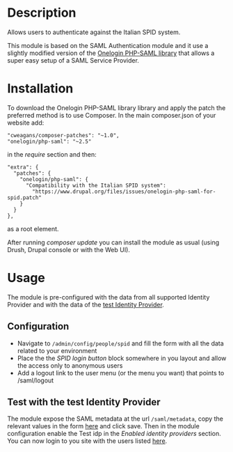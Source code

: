 # Description

Allows users to authenticate against the Italian SPID system.

This module is based on the SAML Authentication module and it use a slightly
modified version of the
[Onelogin PHP-SAML library](https://github.com/onelogin/php-saml) that allows a
super easy setup of a SAML Service Provider.

# Installation

To download the Onelogin PHP-SAML library library and apply the patch the
preferred method is to use Composer. In the main composer.json of your website
add:

```
"cweagans/composer-patches": "~1.0",
"onelogin/php-saml": "~2.5"
``` 

in the *require* section and then:

```
"extra": {
  "patches": {
    "onelogin/php-saml": {
      "Compatibility with the Italian SPID system":
        "https://www.drupal.org/files/issues/onelogin-php-saml-for-spid.patch"
    }
  }
},
```

as a root element.

After running *composer update* you can install the module as usual (using 
Drush, Drupal console or with the Web UI).

# Usage
 
The module is pre-configured with the data from all supported Identity Provider
and with the data of the [test Identity Provider](https://idp.spid.gov.it:8080).

## Configuration

* Navigate to `/admin/config/people/spid` and fill the form with all the data
  related to your environment
* Place the the *SPID login button* block somewhere in you layout and allow the
  access only to anonymous users
* Add a logout link to the user menu (or the menu you want) that points to
  /saml/logout

## Test with the test Identity Provider

The module expose the SAML metadata at the url `/saml/metadata`, copy the
relevant values in the form [here](https://idp.spid.gov.it:8080) and click save.
Then in the module configuration enable the Test idp in the *Enabled identity
providers* section. You can now login to you site with the users listed
[here](https://idp.spid.gov.it:8080/#/publicusers). 

